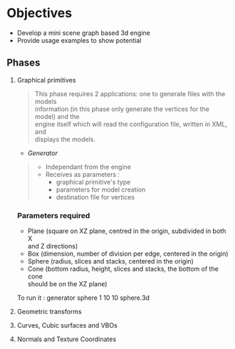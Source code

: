# Objectives

* Develop a mini scene graph based 3d engine
* Provide usage examples to show potential

## Phases

1. Graphical primitives

   >This phase requires 2 applications: one to generate files with the models  
   information (in this phase only generate the vertices for the model) and the  
   engine itself which will read the configuration file, written in XML, and  
   displays the models.

   * *Generator*

   > * Independant from the engine  
   > * Receives as parameters :  
   >   * graphical primitive's type
   >   * parameters for model creation
   >   * destination file for vertices

   ### Parameters required

    * Plane (square on XZ plane, centred in the origin, subdivided in both X  
    and Z directions)
    * Box (dimension, number of division per edge, centered in the origin)
    * Sphere (radius, slices and stacks, centered in the origin)
    * Cone (bottom radius, height, slices and stacks, the bottom of the cone  
    should be on the XZ plane)

    To run it : generator sphere 1 10 10 sphere.3d

2. Geometric transforms

3. Curves, Cubic surfaces and VBOs

4. Normals and Texture Coordinates
